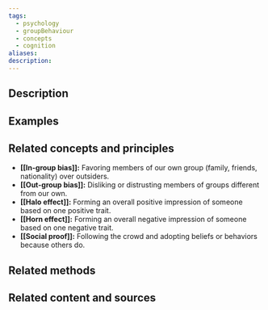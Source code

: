 ```yaml
---
tags:
  - psychology
  - groupBehaviour
  - concepts
  - cognition
aliases: 
description:
---
```


## Description


## Examples 


## Related concepts and principles
- **[[In-group bias]]:** Favoring members of our own group (family, friends, nationality) over outsiders.
- **[[Out-group bias]]:** Disliking or distrusting members of groups different from our own.
- **[[Halo effect]]:** Forming an overall positive impression of someone based on one positive trait.
- **[[Horn effect]]:** Forming an overall negative impression of someone based on one negative trait.
- **[[Social proof]]:** Following the crowd and adopting beliefs or behaviors because others do.

## Related methods


## Related content and sources
